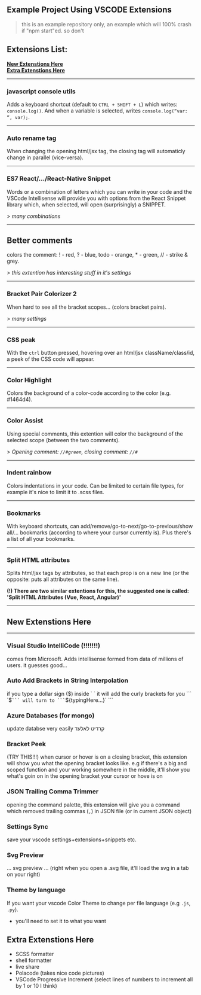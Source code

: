 ## Example Project Using VSCODE Extensions

> this is an example repository only, an example which will 100% crash if "npm start"ed. so don't

## Extensions List:
**[New Extenstions Here](#New-Extenstions-Here)**<br>
**[Extra Extenstions Here](#Extra-Extenstions-Here)**<br>

---
### javascript console utils
Adds a keyboard shortcut (default to `CTRL + SHIFT + L`) which writes: `console.log()`. And when a variable is selected, writes `console.log(“var: “, var);`.


---
### Auto rename tag
When changing the opening html/jsx tag, the closing tag will automaticly change in parallel (vice-versa).


---
### ES7 React/.../React-Native Snippet
Words or a combination of letters which you can write in your code and the VSCode Intellisense will provide you with options from the React Snippet library which, when selected, will open (surprisingly) a SNIPPET.

\> *many combinations*


---
## Better comments
colors the comment: ! - red, ? - blue, todo - orange, * - green, // - strike & grey.

\> *this extention has interesting stuff in it's settings*


---
### Bracket Pair Colorizer 2
When hard to see all the bracket scopes... (colors bracket pairs).

\> *many settings*


---
### CSS peak
With the `ctrl` button pressed, hovering over an html/jsx className/class/id, a peek of the CSS code will appear.


---
### Color Highlight
Colors the background of a color-code according to the color (e.g. #1464d4).


---
### Color Assist
Using special comments, this extention will color the background of the selected scope (between the two comments).

\> *Opening comment: `//#green`, closing comment: `//#`*


---
### Indent rainbow
Colors indentations in your code. Can be limited to certain file types, for example it's nice to limit it to .scss files.


---
### Bookmarks
With keyboard shortcuts, can add/remove/go-to-next/go-to-previous/show all/... bookmarks (according to where your cursor currently is). Plus there's a list of all your bookmarks.


---
### Split HTML attributes
Splits html/jsx tags by attributes, so that each prop is on a new line (or the opposite: puts all attributes on the same line).

**(!)  There are two similar extentions for this, the suggested one is called: 'Split HTML Attributes (Vue, React, Angular)'**

---

## New Extenstions Here

---

### Visual Studio IntelliCode (!!!!!!!)
comes from Microsoft. Adds intellisense formed from data of millions of users. it guesses good...


### Auto Add Brackets in String Interpolation
if you type a dollar sign ($) inside ` ` it will add the curly brackets for you
``` `$` ``` will turn to ``` `${typingHere...}` ```


### Azure Databases (for mongo)
update databse very easily
קרדיט לאלעד


### Bracket Peek 
(TRY THIS!!!)
when cursor or hover is on a closing bracket, this extension will show you what the opening bracket looks like. e.g if there's a big and scoped function and your working somewhere in the middle, it'll show you what's goin on in the opening bracket your cursor or hove is on 


### JSON Trailing Comma Trimmer
opening the command palette, this extension will give you a command which removed trailing commas (```,```) in JSON file (or in current JSON object)


### Settings Sync
save your vscode settings+extensions+snippets etc.


### Svg Preview
... svg preview ... (right when you open a .svg file, it'll load the svg in a tab on your right)


### Theme by language
If you want your vscode Color Theme to change per file language (e.g ```.js```, ```.py```).
- you'll need to set it to what you want


## Extra Extenstions Here
- SCSS formatter
- shell formatter
- live share
- Polacode (takes nice code pictures)
- VSCode Progressive Increment (select lines of numbers to increment all by 1 or 10 I think)
